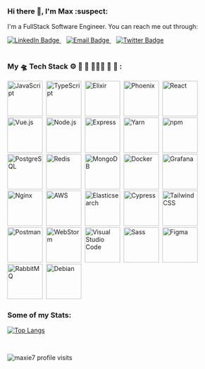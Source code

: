 ### Hi there :wave:, I'm Max :suspect:

I'm a FullStack Software Engineer. You can reach me out through:

<div>
  <a href="https://www.linkedin.com/in/maksym-kosenko-%F0%9F%87%BA%F0%9F%87%A6-3267a684/">
    <img src="https://img.shields.io/badge/LinkedIn-orange?style=for-the-badge&logo=linkedin&logoColor=white" alt="LinkedIn Badge"/>
  </a>&nbsp;&nbsp;
  <a href="mailto:maxie7@proton.me">
    <img src="https://img.shields.io/badge/email-green?style=for-the-badge&logo=email&logoColor=white" alt="Email Badge"/>
  </a>&nbsp;&nbsp;
  <a href="https://twitter.com/Lost7Ocean">
    <img src="https://img.shields.io/badge/Twitter-blue?style=for-the-badge&logo=twitter&logoColor=white" alt="Twitter Badge"/>
  </a>
</div>

<br />

### My 🛸 **Tech Stack** ⚙️ 🧰 📡 🤹🏻‍♂️ 🧪 🥋 :

<div>
  <img src="https://user-images.githubusercontent.com/25181517/117447155-6a868a00-af3d-11eb-9cfe-245df15c9f3f.png" title="JavaScript" alt="JavaScript" width="80" height="80"/>&nbsp;  
  <img src="https://user-images.githubusercontent.com/25181517/183890598-19a0ac2d-e88a-4005-a8df-1ee36782fde1.png" title="TypeScript" alt="TypeScript" width="80" height="80"/>&nbsp;
  <img src="https://user-images.githubusercontent.com/25181517/192158304-db78a94b-ceb3-4b03-a352-b25760e5e63c.png" title="Elixir" alt="Elixir" width="80" height="80"/>&nbsp;
  <img src="https://cdn.svgporn.com/logos/phoenix.svg" title="Phoenix" alt="Phoenix" width="80" height="80"/>&nbsp;
  <img src="https://user-images.githubusercontent.com/25181517/183897015-94a058a6-b86e-4e42-a37f-bf92061753e5.png" title="React" alt="React" width="80" height="80"/>&nbsp;
  <img src="https://user-images.githubusercontent.com/25181517/117448124-a2da9800-af3e-11eb-85d2-bd1b69b65603.png" title="Vue.js" alt="Vue.js" width="80" height="80"/>&nbsp;
  <img src="https://user-images.githubusercontent.com/25181517/183568594-85e280a7-0d7e-4d1a-9028-c8c2209e073c.png" title="Node.js" alt="Node.js" width="80" height="80"/>&nbsp;
  <img src="https://user-images.githubusercontent.com/25181517/183859966-a3462d8d-1bc7-4880-b353-e2cbed900ed6.png" title="Express" alt="Express" width="80" height="80"/>&nbsp;
  <img src="https://user-images.githubusercontent.com/25181517/183049794-a3dfaddd-22ee-4ffe-b0b4-549ccd4879f9.png" title="Yarn" alt="Yarn" width="80" height="80"/>&nbsp;
  <img src="https://user-images.githubusercontent.com/25181517/121401671-49102800-c959-11eb-9f6f-74d49a5e1774.png" title="npm" alt="npm" width="80" height="80"/>&nbsp;
  <img src="https://user-images.githubusercontent.com/25181517/117208740-bfb78400-adf5-11eb-97bb-09072b6bedfc.png" title="PostgreSQL" alt="PostgreSQL" width="80" height="80"/>&nbsp;
  <img src="https://user-images.githubusercontent.com/25181517/182884894-d3fa6ee0-f2b4-4960-9961-64740f533f2a.png" title="Redis" alt="Redis" width="80" height="80"/>&nbsp;
  <img src="https://user-images.githubusercontent.com/25181517/182884177-d48a8579-2cd0-447a-b9a6-ffc7cb02560e.png" title="MongoDB" alt="MongoDB" width="80" height="80"/>&nbsp;
  <img src="https://user-images.githubusercontent.com/25181517/117207330-263ba280-adf4-11eb-9b97-0ac5b40bc3be.png" title="Docker" alt="Docker" width="80" height="80"/>&nbsp;
  <img src="https://user-images.githubusercontent.com/25181517/182534075-4962068b-4407-46c2-ac67-ddcb86af30cc.png" title="Grafana" alt="Grafana" width="80" height="80"/>&nbsp;
  <img src="https://user-images.githubusercontent.com/25181517/183345125-9a7cd2e6-6ad6-436f-8490-44c903bef84c.png" title="Nginx" alt="Nginx" width="80" height="80"/>&nbsp;
  <img src="https://user-images.githubusercontent.com/25181517/183896132-54262f2e-6d98-41e3-8888-e40ab5a17326.png" title="AWS" alt="AWS" width="80" height="80"/>&nbsp;
  <img src="https://user-images.githubusercontent.com/25181517/183569191-f32cdf03-673f-4ae3-809b-3a8b376bb8a2.png" title="Elasticsearch" alt="Elasticsearch" width="80" height="80"/>&nbsp;
  <img src="https://user-images.githubusercontent.com/68279555/200387386-276c709f-380b-46cc-81fd-f292985927a8.png" title="Cypress" alt="Cypress" width="80" height="80"/>&nbsp;
  <img src="https://user-images.githubusercontent.com/25181517/202896760-337261ed-ee92-4979-84c4-d4b829c7355d.png" title="Tailwind CSS" alt="Tailwind CSS" width="80" height="80"/>&nbsp;
  <img src="https://user-images.githubusercontent.com/25181517/192109061-e138ca71-337c-4019-8d42-4792fdaa7128.png" title="Postman" alt="Postman" width="80" height="80"/>&nbsp;
  <img src="https://user-images.githubusercontent.com/25181517/192108893-b1eed3c7-b2c4-4e1c-9e9f-c7e83637b33d.png" title="WebStorm" alt="WebStorm" width="80" height="80"/>&nbsp;
  <img src="https://user-images.githubusercontent.com/25181517/192108891-d86b6220-e232-423a-bf5f-90903e6887c3.png" title="Visual Studio Code" alt="Visual Studio Code" width="80" height="80"/>&nbsp;
  <img src="https://user-images.githubusercontent.com/25181517/192158956-48192682-23d5-4bfc-9dfb-6511ade346bc.png" title="Sass" alt="Sass" width="80" height="80"/>&nbsp;
  <img src="https://user-images.githubusercontent.com/25181517/189715289-df3ee512-6eca-463f-a0f4-c10d94a06b2f.png" title="Figma" alt="Figma" width="80" height="80"/>&nbsp;
  <img src="https://cdn.svgporn.com/logos/rabbitmq-icon.svg" title="RabbitMQ" alt="RabbitMQ" width="80" height="80"/>&nbsp;
  <img src="https://cdn.svgporn.com/logos/debian.svg" title="Debian" alt="Debian" width="80" height="80"/>&nbsp;
</div>

### Some of my Stats:

[![Top Langs](https://github-readme-stats-git-masterrstaa-rickstaa.vercel.app/api/top-langs/?username=maxie7&hide_progress=true&layout=compact&langs_count=7&hide=css,html,dockerfile&theme=vision-friendly-dark)](https://github.com/maxie7/github-readme-stats)

<br />

<p> <img src="https://komarev.com/ghpvc/?username=maxie7&style=flat-square&color=green" alt="maxie7 profile visits"/></p>

<!--
**maxie7/maxie7** is a ✨ _special_ ✨ repository because its `README.md` (this file) appears on your GitHub profile.

Here are some ideas to get you started:

- 🔭 I’m currently working on ...
- 🌱 I’m currently learning ...
- 👯 I’m looking to collaborate on ...
- 🤔 I’m looking for help with ...
- 💬 Ask me about ...
- 📫 How to reach me: ...
- 😄 Pronouns: ...
- ⚡ Fun fact: ...
-->
